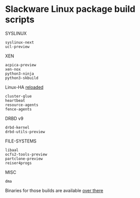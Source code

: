 # Slackware Linux package build scripts

SYSLINUX

	syslinux-next
	ucl-preview

XEN

	acpica-preview
	xen-nox
	python3-ninja
	python3-skbuild

Linux-HA [reloaded](https://pub.nethence.com/server/linuxha-oldschool)

	cluster-glue
	heartbeat
	resource-agents
	fence-agents

DRBD v9

	drbd-kernel
	drbd-utils-preview

FILE-SYSTEMS

	libaal
	ocfs2-tools-preview
	partclone-preview
	reiser4progs

MISC

	dma

Binaries for those builds are available [over there](https://lab.nethence.com/slackpkgs/)


